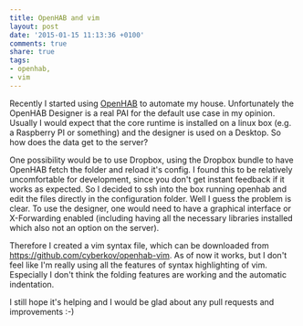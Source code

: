 ```yaml
---
title: OpenHAB and vim
layout: post
date: '2015-01-15 11:13:36 +0100'
comments: true
share: true
tags:
- openhab,
- vim
---
```


Recently I started using [OpenHAB](http://openhab.org/) to automate my house. Unfortunately the OpenHAB Designer is a real PAI for the default use case in my opinion.
Usually I would expect that the core runtime is installed on a linux box (e.g. a Raspberry PI or something) and the designer is used on a Desktop.
So how does the data get to the server?

One possibility would be to use Dropbox, using the Dropbox bundle to have OpenHAB fetch the folder and reload it's config. I found this to be relatively uncomfortable for development, since you don't get instant feedback if it works as expected.
So I decided to ssh into the box running openhab and edit the files directly in the configuration folder. Well I guess the problem is clear. To use the designer, one would need to have a graphical interface or X-Forwarding enabled (including having all the necessary libraries installed which also not an option on the server).

Therefore I created a vim syntax file, which can be downloaded from <https://github.com/cyberkov/openhab-vim>. As of now it works, but I don't feel like I'm really using all the features of syntax highlighting of vim. Especially I don't think the folding features are working and the automatic indentation.

I still hope it's helping and I would be glad about any pull requests and improvements :-)
